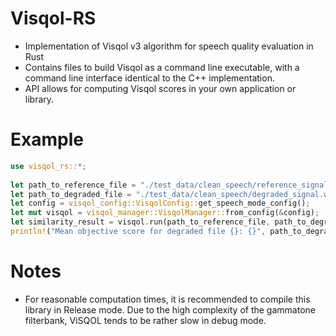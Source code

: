 # Visqol-RS
- Implementation of Visqol v3 algorithm for speech quality evaluation in Rust
- Contains files to build Visqol as a command line executable, with a command line interface identical to the C++ implementation.
- API allows for computing Visqol scores in your own application or library.

# Example
```rust
use visqol_rs::*;
    
let path_to_reference_file = "./test_data/clean_speech/reference_signal.wav";
let path_to_degraded_file = "./test_data/clean_speech/degraded_signal.wav";
let config = visqol_config::VisqolConfig::get_speech_mode_config();
let mut visqol = visqol_manager::VisqolManager::from_config(&config);
let similarity_result = visqol.run(path_to_reference_file, path_to_degraded_file).unwrap();
println!("Mean objective score for degraded file {}: {}", path_to_degraded_file, similarity_result.moslqo);
```

# Notes
- For reasonable computation times, it is recommended to compile this library in Release mode. Due to the high complexity of the gammatone filterbank, ViSQOL tends to be rather slow in debug mode.
